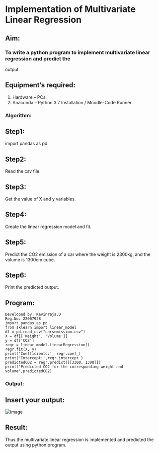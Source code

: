 
# Implementation of Multivariate Linear Regression
## Aim:
### To write a python program to implement multivariate linear regression and predict the
output.
## Equipment’s required:
1. Hardware – PCs.
2. Anaconda – Python 3.7 Installation / Moodle-Code Runner.
### Algorithm:
## Step1:
import pandas as pd.
## Step2:
Read the csv file.
## Step3:
Get the value of X and y variables.
## Step4:
Create the linear regression model and fit.
## Step5:
Predict the CO2 emission of a car where the weight is 2300kg, and the volume is 1300cm
cube.
## Step6:
Print the predicted output.
## Program:
```
Developed by: Kavinraja.D
Reg.No: 22007928
import pandas as pd
from sklearn import linear_model
df = pd.read_csv("carsemission.csv")
X = df[['Weight', 'Volume']]
y = df['CO2']
regr = linear_model.LinearRegression()
regr.fit(X, y)
print('Coefficients:', regr.coef_)
print('Intercept:',regr.intercept_)
predictedCO2 = regr.predict([[3300, 1300]])
print('Predicted CO2 for the corresponding weight and volume',predictedCO2)
```
### Output:
## Insert your output:
![image](https://user-images.githubusercontent.com/119875375/214352963-5b6f7875-d7a6-4c19-a40a-2e1e438e4fee.png)


## Result:
Thus the multivariate linear regression is implemented and predicted the output using
python program.
